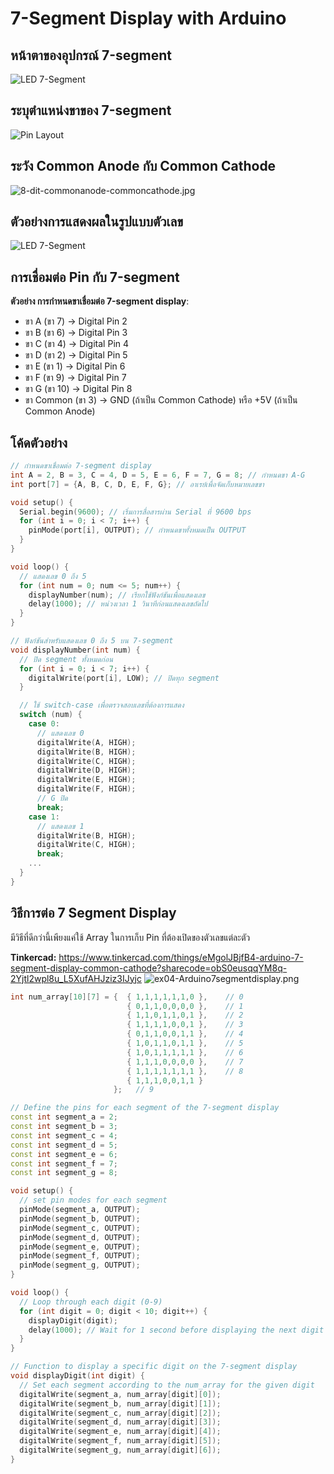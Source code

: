 # 7-Segment Display with Arduino

## หน้าตาของอุปกรณ์ 7-segment

![LED 7-Segment](files/img/hardwarebro.png)

## ระบุตำแหน่งขาของ 7-segment

![Pin Layout](files/img/7seg_withleg.png)

## ระวัง Common Anode กับ Common Cathode

![8-dit-commonanode-commoncathode.jpg](files/img/8-dit-commonanode-commoncathode.jpg)

## ตัวอย่างการแสดงผลในรูปแบบตัวเลข

![LED 7-Segment](files/img/Seven-segment-display.png)

## การเชื่อมต่อ Pin กับ 7-segment

**ตัวอย่าง การกำหนดขาเชื่อมต่อ 7-segment display**:

- ขา A (ขา 7) → Digital Pin 2
- ขา B (ขา 6) → Digital Pin 3
- ขา C (ขา 4) → Digital Pin 4
- ขา D (ขา 2) → Digital Pin 5
- ขา E (ขา 1) → Digital Pin 6
- ขา F (ขา 9) → Digital Pin 7
- ขา G (ขา 10) → Digital Pin 8
- ขา Common (ขา 3) → GND (ถ้าเป็น Common Cathode) หรือ +5V (ถ้าเป็น Common Anode)

## โค้ดตัวอย่าง

```c++
// กำหนดขาเชื่อมต่อ 7-segment display
int A = 2, B = 3, C = 4, D = 5, E = 6, F = 7, G = 8; // กำหนดขา A-G
int port[7] = {A, B, C, D, E, F, G}; // อาเรย์เพื่อจัดเก็บหมายเลขขา

void setup() {
  Serial.begin(9600); // เริ่มการสื่อสารผ่าน Serial ที่ 9600 bps
  for (int i = 0; i < 7; i++) {
    pinMode(port[i], OUTPUT); // กำหนดขาทั้งหมดเป็น OUTPUT
  }
}

void loop() {
  // แสดงเลข 0 ถึง 5
  for (int num = 0; num <= 5; num++) {
    displayNumber(num); // เรียกใช้ฟังก์ชันเพื่อแสดงเลข
    delay(1000); // หน่วงเวลา 1 วินาทีก่อนแสดงเลขถัดไป
  }
}

// ฟังก์ชันสำหรับแสดงเลข 0 ถึง 5 บน 7-segment
void displayNumber(int num) {
  // ปิด segment ทั้งหมดก่อน
  for (int i = 0; i < 7; i++) {
    digitalWrite(port[i], LOW); // ปิดทุก segment
  }

  // ใช้ switch-case เพื่อตรวจสอบเลขที่ต้องการแสดง
  switch (num) {
    case 0:
      // แสดงเลข 0
      digitalWrite(A, HIGH);
      digitalWrite(B, HIGH);
      digitalWrite(C, HIGH);
      digitalWrite(D, HIGH);
      digitalWrite(E, HIGH);
      digitalWrite(F, HIGH);
      // G ปิด
      break;
    case 1:
      // แสดงเลข 1
      digitalWrite(B, HIGH);
      digitalWrite(C, HIGH);
      break;
    ...
  }
}
```

## วิธีการต่อ 7 Segment Display

มีวิธีที่ดีกว่านี้เพียงแค่ใช้ Array ในการเก็บ Pin ที่ต้องเปิดของตัวเลขแต่ละตัว

**Tinkercad:**
https://www.tinkercad.com/things/eMgolJBjfB4-arduino-7-segment-display-common-cathode?sharecode=obS0eusqqYM8q-2Yjtl2wpl8u_L5XufAHJziz3IJyjc
![ex04-Arduino7segmentdisplay.png](files/img/ex04-Arduino7segmentdisplay.png)

```cpp
int num_array[10][7] = {  { 1,1,1,1,1,1,0 },    // 0
                          { 0,1,1,0,0,0,0 },    // 1
                          { 1,1,0,1,1,0,1 },    // 2
                          { 1,1,1,1,0,0,1 },    // 3
                          { 0,1,1,0,0,1,1 },    // 4
                          { 1,0,1,1,0,1,1 },    // 5
                          { 1,0,1,1,1,1,1 },    // 6
                          { 1,1,1,0,0,0,0 },    // 7
                          { 1,1,1,1,1,1,1 },    // 8
                          { 1,1,1,0,0,1,1 }
                       };   // 9

// Define the pins for each segment of the 7-segment display
const int segment_a = 2; 
const int segment_b = 3; 
const int segment_c = 4;
const int segment_d = 5;
const int segment_e = 6;
const int segment_f = 7;
const int segment_g = 8;

void setup() { 
  // set pin modes for each segment
  pinMode(segment_a, OUTPUT);   
  pinMode(segment_b, OUTPUT);   
  pinMode(segment_c, OUTPUT);   
  pinMode(segment_d, OUTPUT);   
  pinMode(segment_e, OUTPUT);   
  pinMode(segment_f, OUTPUT);   
  pinMode(segment_g, OUTPUT);   
}

void loop() {
  // Loop through each digit (0-9)
  for (int digit = 0; digit < 10; digit++) {
    displayDigit(digit);
    delay(1000); // Wait for 1 second before displaying the next digit
  }
}

// Function to display a specific digit on the 7-segment display
void displayDigit(int digit) {
  // Set each segment according to the num_array for the given digit
  digitalWrite(segment_a, num_array[digit][0]);
  digitalWrite(segment_b, num_array[digit][1]);
  digitalWrite(segment_c, num_array[digit][2]);
  digitalWrite(segment_d, num_array[digit][3]);
  digitalWrite(segment_e, num_array[digit][4]);
  digitalWrite(segment_f, num_array[digit][5]);
  digitalWrite(segment_g, num_array[digit][6]);
}
```
